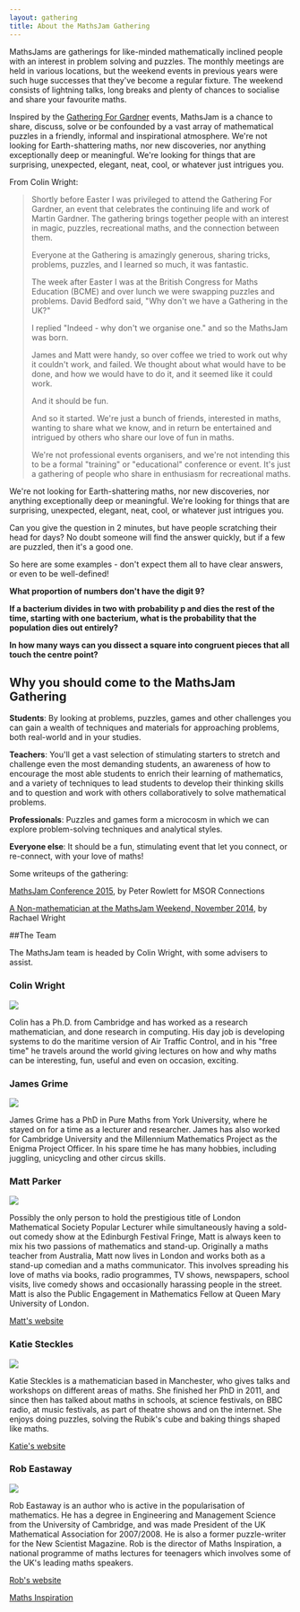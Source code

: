 ```yaml
---
layout: gathering
title: About the MathsJam Gathering
---
```


MathsJams are gatherings for like-minded mathematically inclined people with an interest in problem solving and puzzles. The monthly meetings are held in various locations, but the weekend events in previous years were such huge successes that they've become a regular fixture. The weekend consists of lightning talks, long breaks and plenty of chances to socialise and share your favourite maths.

Inspired by the [Gathering For Gardner](http://www.guardian.co.uk/science/2008/may/31/maths.science) events, MathsJam is a chance to share, discuss, solve or be confounded by a vast array of mathematical puzzles in a friendly, informal and inspirational atmosphere. We're not looking for Earth-shattering maths, nor new discoveries, nor anything exceptionally deep or meaningful. We're looking for things that are surprising, unexpected, elegant, neat, cool, or whatever just intrigues you.

From Colin Wright:

> Shortly before Easter I was privileged to attend the Gathering For Gardner, an event that celebrates the continuing life and work of Martin Gardner. The gathering brings together people with an interest in magic, puzzles, recreational maths, and the connection between them.
> 
> Everyone at the Gathering is amazingly generous, sharing tricks, problems, puzzles, and I learned so much, it was fantastic.
> 
> The week after Easter I was at the British Congress for Maths Education (BCME) and over lunch we were swapping puzzles and problems. David Bedford said, "Why don't we have a Gathering in the UK?"
> 
> I replied "Indeed - why don't we organise one." and so the MathsJam was born.
> 
> James and Matt were handy, so over coffee we tried to work out why it couldn't work, and failed. We thought about what would have to be done, and how we would have to do it, and it seemed like it could work.
> 
> And it should be fun.
> 
> And so it started. We're just a bunch of friends, interested in maths, wanting to share what we know, and in return be entertained and intrigued by others who share our love of fun in maths.
> 
> We're not professional events organisers, and we're not intending this to be a formal "training" or "educational" conference or event. It's just a gathering of people who share in enthusiasm for recreational maths.

We're not looking for Earth-shattering maths, nor new discoveries, nor anything exceptionally deep or meaningful. We're looking for things that are surprising, unexpected, elegant, neat, cool, or whatever just intrigues you.

Can you give the question in 2 minutes, but have people scratching their head for days? No doubt someone will find the answer quickly, but if a few are puzzled, then it's a good one.

So here are some examples - don't expect them all to have clear answers, or even to be well-defined!

**What proportion of numbers don't have the digit 9?**

**If a bacterium divides in two with probability p and dies the rest of the time, starting with one bacterium, what is the probability that the population dies out entirely?**

**In how many ways can you dissect a square into congruent pieces that all touch the centre point?**

## Why you should come to the MathsJam Gathering

**Students**: By looking at problems, puzzles, games and other challenges you can gain a wealth of techniques and materials for approaching problems, both real-world and in your studies.

**Teachers**: You'll get a vast selection of stimulating starters to stretch and challenge even the most demanding students, an awareness of how to encourage the most able students to enrich their learning of mathematics, and a variety of techniques to lead students to develop their thinking skills and to question and work with others collaboratively to solve mathematical problems.

**Professionals**: Puzzles and games form a microcosm in which we can explore problem-solving techniques and analytical styles.

**Everyone else**: It should be a fun, stimulating event that let you connect, or re-connect, with your love of maths!

Some writeups of the gathering:

[MathsJam Conference 2015](https://journals.gre.ac.uk/index.php/msor/article/view/278), by Peter Rowlett for MSOR Connections

[A Non-mathematician at the MathsJam Weekend, November 2014](http://www.solipsys.co.uk/new/ANonMathematicianAtMathsJam.html?TW_20160514), by Rachael Wright

##The Team 
 
The MathsJam team is headed by Colin Wright, with some advisers to assist.

### Colin Wright
<img src="Colin.jpg" class="team-pic"></img>

Colin has a Ph.D. from Cambridge and has worked as a research mathematician, and done research in computing. His day job is developing systems to do the maritime version of Air Traffic Control, and in his "free time" he travels around the world giving lectures on how and why maths can be interesting, fun, useful and even on occasion, exciting.

### James Grime
<img src="Jim.jpg" class="team-pic">

James Grime has a PhD in Pure Maths from York University, where he stayed on for a time as a lecturer and researcher. James has also worked for Cambridge University and the Millennium Mathematics Project as the Enigma Project Officer. In his spare time he has many hobbies, including juggling, unicycling and other circus skills.

### Matt Parker
<img src="MattParker.jpg" class="team-pic">
 
Possibly the only person to hold the prestigious title of London Mathematical Society Popular Lecturer while simultaneously having a sold-out comedy show at the Edinburgh Festival Fringe, Matt is always keen to mix his two passions of mathematics and stand-up. Originally a maths teacher from Australia, Matt now lives in London and works both as a stand-up comedian and a maths communicator. This involves spreading his love of maths via books, radio programmes, TV shows, newspapers, school visits, live comedy shows and occasionally harassing people in the street. Matt is also the Public Engagement in Mathematics Fellow at Queen Mary University of London.

[Matt's website](http://www.standupmaths.com)

### Katie Steckles
<img src="Katie.jpg" class="team-pic">

Katie Steckles is a mathematician based in Manchester, who gives talks and workshops on different areas of maths. She finished her PhD in 2011, and since then has talked about maths in schools, at science festivals, on BBC radio, at music festivals, as part of theatre shows and on the internet. She enjoys doing puzzles, solving the Rubik's cube and baking things shaped like maths.

[Katie's website](http://www.katiesteckles.co.uk)

### Rob Eastaway
<img src="Rob.jpg" class="team-pic">

Rob Eastaway is an author who is active in the popularisation of mathematics. He has a degree in Engineering and Management Science from the University of Cambridge, and was made President of the UK Mathematical Association for 2007/2008. He is also a former puzzle-writer for the New Scientist Magazine. Rob is the director of Maths Inspiration, a national programme of maths lectures for teenagers which involves some of the UK's leading maths speakers.

[Rob's website](http://www.robeastaway.com/)

[Maths Inspiration](http://www.mathsinspiration.com)
